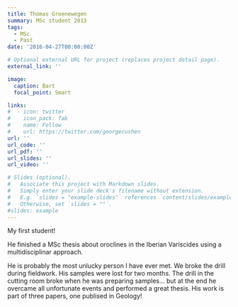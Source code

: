 ```yaml
---
title: Thomas Groenewegen
summary: MSc student 2013
tags:
  - MSc
  - Past
date: '2016-04-27T00:00:00Z'

# Optional external URL for project (replaces project detail page).
external_link: ''

image:
  caption: Bart
  focal_point: Smart

links:
#  - icon: twitter
#    icon_pack: fab
#    name: Follow
#    url: https://twitter.com/georgecushen
url: ''
url_code: ''
url_pdf: ''
url_slides: ''
url_video: ''

# Slides (optional).
#   Associate this project with Markdown slides.
#   Simply enter your slide deck's filename without extension.
#   E.g. `slides = "example-slides"` references `content/slides/example-slides.md`.
#   Otherwise, set `slides = ""`.
#slides: example
---
```

My first student!

He finished a MSc thesis about oroclines in the Iberian Variscides using a multidisciplinar approach.

He is probably the most unlucky person I have ever met. We broke the drill during fieldwork. His samples were lost for two months. The drill in the cutting room broke when he was preparing samples... but at the end he overcame all unfortunate events and performed a great thesis. His work is part of three papers, one publised in Geology!
